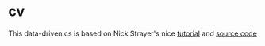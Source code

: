# cv

This data-driven cs is based on Nick Strayer's nice [tutorial](https://livefreeordichotomize.com/2019/09/04/building_a_data_driven_cv_with_r/) and [source code](https://github.com/nstrayer/cv)